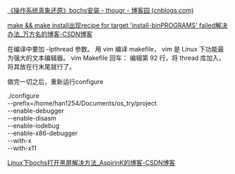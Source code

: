 [《操作系统真象还原》bochs安装 - thougr - 博客园 (cnblogs.com)](https://www.cnblogs.com/thougr/p/9716192.html)

[make && make install出现recipe for target 'install-binPROGRAMS' failed解决办法_万方名的博客-CSDN博客](https://blog.csdn.net/weixin_42599499/article/details/103800048)

在编译中要加 -lpthread 参数。 用 vim 编译 makefile， vim 是 Linux 下功能最为强大的文本编辑器。 vim
Makefile 回车：
编辑第 92 行，将 thread 库加入，将其放在行末尾就行了。  

做完一切之后，重新运行configure

./configure \
--prefix=/home/han1254/Documents/os_try/project \
--enable-debugger\
--enable-disasm \
--enable-iodebug \
--enable-x86-debugger \
--with-x \
--with-x11  

[Linux下bochs打开黑屏解决方法_AspirinK的博客-CSDN博客](https://blog.csdn.net/qq_45740212/article/details/113469718)